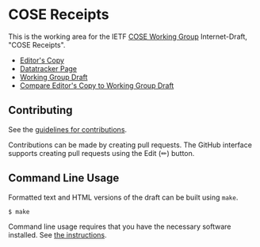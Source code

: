 # COSE Receipts

This is the working area for the IETF [COSE Working Group](https://datatracker.ietf.org/wg/cose/documents/) Internet-Draft, "COSE Receipts".

* [Editor's Copy](https://cose-wg.github.io/draft-ietf-cose-merkle-tree-proofs/#go.draft-ietf-cose-merkle-tree-proofs.html)
* [Datatracker Page](https://datatracker.ietf.org/doc/draft-ietf-cose-merkle-tree-proofs)
* [Working Group Draft](https://datatracker.ietf.org/doc/html/draft-ietf-cose-merkle-tree-proofs)
* [Compare Editor's Copy to Working Group Draft](https://cose-wg.github.io/draft-ietf-cose-merkle-tree-proofs/#go.draft-ietf-cose-merkle-tree-proofs.diff)


## Contributing

See the
[guidelines for contributions](https://github.com/cose-wg/draft-ietf-cose-merkle-tree-proofs/blob/main/CONTRIBUTING.md).

Contributions can be made by creating pull requests.
The GitHub interface supports creating pull requests using the Edit (✏) button.


## Command Line Usage

Formatted text and HTML versions of the draft can be built using `make`.

```sh
$ make
```

Command line usage requires that you have the necessary software installed.  See
[the instructions](https://github.com/martinthomson/i-d-template/blob/main/doc/SETUP.md).

